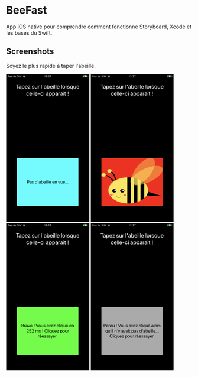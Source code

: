 # BeeFast

App iOS native pour comprendre comment fonctionne Storyboard, Xcode et les bases du Swift.

## Screenshots

Soyez le plus rapide à taper l'abeille.

<img src="https://github.com/Androz2091/beefast/raw/main/wait.PNG" height="400" />

<img src="https://github.com/Androz2091/beefast/raw/main/bee.PNG" height="400" />

<img src="https://github.com/Androz2091/beefast/raw/main/bravo.PNG" height="400" />

<img src="https://github.com/Androz2091/beefast/raw/main/lost.PNG" height="400" />
